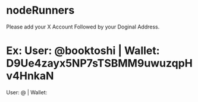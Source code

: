 # nodeRunners
Please add your X Account Followed by your Doginal Address.

# Ex: User: @booktoshi | Wallet: D9Ue4zayx5NP7sTSBMM9uwuzqpHv4HnkaN

User: @          | Wallet: 
